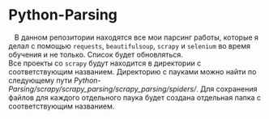 # Python-Parsing
&nbsp;&nbsp;&nbsp;В данном репозитории находятся все мои парсинг работы, которые я делал с помощью <code>requests</code>, <code>beautifulsoup</code>, <code>scrapy</code> и <code>selenium</code> во время обучения и не только. Список будет
обновляться.<br>
Все проекты со <code>scrapy</code> будут находится в директории с соответствующим названием. Директорию с пауками можно найти по следующему пути <i>Python-Parsing/scrapy/scrapy_parsing/scrapy_parsing/spiders/</i>. Для сохранения файлов для каждого отдельного паука будет создана отдельная папка с соответствующим названием.
